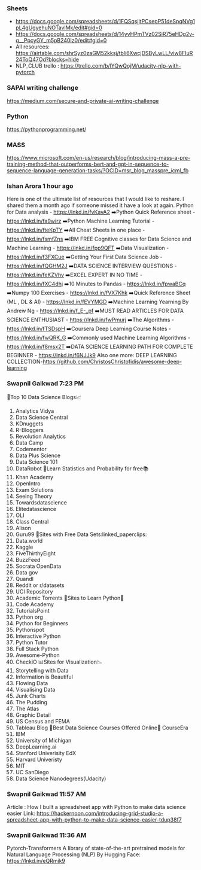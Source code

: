 ### Sheets
- https://docs.google.com/spreadsheets/d/1FQSqsjjtPCsepP51deSpqNVg1pL4gUgyehuNOTavlMk/edit#gid=0
- https://docs.google.com/spreadsheets/d/14yvHPmTVz02SiR75eHDg2v-q__PpcyGY_m5pB240lz0/edit#gid=0
- All resources: https://airtable.com/shrSyz0zaGM52kksj/tbli6XwcjDSByLwLL/viw8FIuR24ToQ47Od?blocks=hide
- NLP_CLUB trello : https://trello.com/b/lYQwQojM/udacity-nlp-with-pytorch

### SAPAI writing challenge
https://medium.com/secure-and-private-ai-writing-challenge

### Python
https://pythonprogramming.net/

### MASS
https://www.microsoft.com/en-us/research/blog/introducing-mass-a-pre-training-method-that-outperforms-bert-and-gpt-in-sequence-to-sequence-language-generation-tasks/?OCID=msr_blog_masspre_icml_fb

### Ishan Arora  1 hour ago
Here is one of the ultimate list of resources that I would like to reshare. I shared them a month ago if someone missed it have a look at again.
Python for Data analysis - https://lnkd.in/fvKavA2
:arrow_right:Python Quick Reference sheet - https://lnkd.in/fa9wirz
:arrow_right:Python Machine Learning Tutorial - https://lnkd.in/fteKpTY
:arrow_right:All Cheat Sheets in one place - https://lnkd.in/fsmfZns
:arrow_right:IBM FREE Cognitive classes for Data Science and Machine Learning - https://lnkd.in/fpp9QFT
:arrow_right:Data Visualization - https://lnkd.in/f3FXCue
:arrow_right:Getting Your First Data Science Job - https://lnkd.in/fQGHM2J
:arrow_right:DATA SCIENCE INTERVIEW QUESTIONS - https://lnkd.in/feKZVhv
:arrow_right:EXCEL EXPERT IN NO TIME - https://lnkd.in/fXC4dhj
:arrow_right:10 Minutes to Pandas - https://lnkd.in/fpwaBCq
:arrow_right:Numpy 100 Exercises - https://lnkd.in/fVX7Khk
:arrow_right:Quick Reference Sheet (ML , DL & AI) - https://lnkd.in/fEVYMGD
:arrow_right:Machine Learning Yearning By Andrew Ng - https://lnkd.in/f_E-_pf
:arrow_right:MUST READ ARTICLES FOR DATA SCIENCE ENTHUSIAST - https://lnkd.in/fwPmurj
:arrow_right:The Algorithms - https://lnkd.in/fTSDspH
:arrow_right:Coursera Deep Learning Course Notes - https://lnkd.in/fwQRK_G
:arrow_right:Commonly used Machine Learning Algorithms - https://lnkd.in/f8msx2T
:arrow_right:DATA SCIENCE LEARNING PATH FOR COMPLETE BEGINNER - https://lnkd.in/f6NJJk9
Also one more:
DEEP LEARNING COLLECTION-https://github.com/ChristosChristofidis/awesome-deep-learning

### Swapnil Gaikwad 7:23 PM
:pushpin:Top 10 Data Science Blogs:chart_with_upwards_trend:
1.    Analytics Vidya
2.    Data Science Central
3.    KDnuggets
4.    R-Bloggers
5.    Revolution Analytics
6.    Data Camp
7.    Codementor
8.    Data Plus Science
9.    Data Science 101
10.    DataRobot
🧮Learn Statistics and Probability for free:books:
1.    Khan Academy
2.    OpenIntro
3.    Exam Solutions
4.    Seeing Theory
5.    Towardsdatascience
6.    Elitedatascience
7.    OLI
8.    Class Central
9.    Alison
10.    Guru99
:lock_with_ink_pen:Sites with Free Data Sets:linked_paperclips:
1.    Data.world
2.    Kaggle
3.    FiveThirthyEight
4.    BuzzFeed
5.    Socrata OpenData
6.    Data gov
7.    Quandl
8.    Reddit or r/datasets
9.    UCI Repository
10.    Academic Torrents
:card_index:Sites to Learn Python:closed_book:
1.    Code Academy
2.    TutorialsPoint
3.    Python org
4.    Python for Beginners
5.    Pythonspot
6.    Interactive Python
7.    Python Tutor
8.    Full Stack Python
9.    Awesome-Python
10.    CheckiO
:bar_chart:Sites for Visualization:chart_with_downwards_trend:
1.    Storytelling with Data
2.    Information is Beautiful
3.    Flowing Data
4.    Visualising Data
5.    Junk Charts
6.    The Pudding
7.    The Atlas
8.    Graphic Detail
9.    US Census and FEMA
10.    Tableau Blog
:round_pushpin:Best Data Science Courses Offered Online:bookmark:
CourseEra
1.    IBM
2.    University of Michigan
3.    DeepLearning.ai
4.    Stanford Univerisity
EdX
5.    Harvard Univeristy
6.    MIT
7.    UC SanDiego
8.    Data Science Nanodegrees(Udacity)

### Swapnil Gaikwad 11:57 AM
Article : How I built a spreadsheet app with Python to make data science easier
Link: https://hackernoon.com/introducing-grid-studio-a-spreadsheet-app-with-python-to-make-data-science-easier-tdup38f7

### Swapnil Gaikwad 11:36 AM
Pytorch-Transformers
A library of state-of-the-art pretrained models for Natural Language Processing (NLP)
By Hugging Face: https://lnkd.in/eQRmik9

### 
